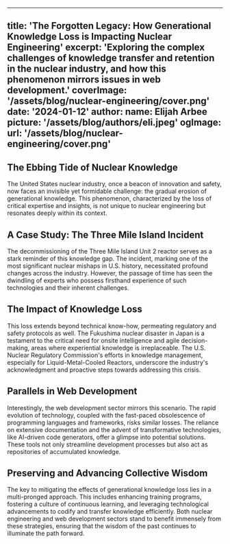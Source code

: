
---
title: 'The Forgotten Legacy: How Generational Knowledge Loss is Impacting Nuclear Engineering'
excerpt: 'Exploring the complex challenges of knowledge transfer and retention in the nuclear industry, and how this phenomenon mirrors issues in web development.'
coverImage: '/assets/blog/nuclear-engineering/cover.png'
date: '2024-01-12'
author:
  name: Elijah Arbee
  picture: '/assets/blog/authors/eli.jpeg'
ogImage:
  url: '/assets/blog/nuclear-engineering/cover.png'
---


## The Ebbing Tide of Nuclear Knowledge

The United States nuclear industry, once a beacon of innovation and safety, now faces an invisible yet formidable challenge: the gradual erosion of generational knowledge. This phenomenon, characterized by the loss of critical expertise and insights, is not unique to nuclear engineering but resonates deeply within its context.

## A Case Study: The Three Mile Island Incident

The decommissioning of the Three Mile Island Unit 2 reactor serves as a stark reminder of this knowledge gap. The incident, marking one of the most significant nuclear mishaps in U.S. history, necessitated profound changes across the industry. However, the passage of time has seen the dwindling of experts who possess firsthand experience of such technologies and their inherent challenges.

## The Impact of Knowledge Loss

This loss extends beyond technical know-how, permeating regulatory and safety protocols as well. The Fukushima nuclear disaster in Japan is a testament to the critical need for onsite intelligence and agile decision-making, areas where experiential knowledge is irreplaceable. The U.S. Nuclear Regulatory Commission's efforts in knowledge management, especially for Liquid-Metal-Cooled Reactors, underscore the industry's acknowledgment and proactive steps towards addressing this crisis.

## Parallels in Web Development

Interestingly, the web development sector mirrors this scenario. The rapid evolution of technology, coupled with the fast-paced obsolescence of programming languages and frameworks, risks similar losses. The reliance on extensive documentation and the advent of transformative technologies, like AI-driven code generators, offer a glimpse into potential solutions. These tools not only streamline development processes but also act as repositories of accumulated knowledge.

## Preserving and Advancing Collective Wisdom

The key to mitigating the effects of generational knowledge loss lies in a multi-pronged approach. This includes enhancing training programs, fostering a culture of continuous learning, and leveraging technological advancements to codify and transfer knowledge efficiently. Both nuclear engineering and web development sectors stand to benefit immensely from these strategies, ensuring that the wisdom of the past continues to illuminate the path forward.

